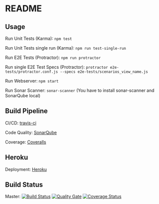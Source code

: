 # README

## Usage

Run Unit Tests (Karma): `npm test`

Run Unit Tests single run (Karma): `npm run test-single-run`

Run E2E Tests (Protractor): `npm run protractor`

Run single E2E Test Specs (Protractor): `protractor e2e-tests/protractor.conf.js --specs e2e-tests/scenarios_view_name.js`

Run Webserver: `npm start`

Run Sonar Scanner: `sonar-scanner` (You have to install sonar-scanner and SonarQube local)

## Build Pipeline

CI/CD: [travis-ci](https://travis-ci.org/rocketvoip/rocketvoip-frontend)

Code Quality: [SonarQube](https://sonarqube.com/dashboard/index/ch.zhaw.psit4:rocketvoip-frontend)

Coverage: [Coveralls](https://coveralls.io/github/rocketvoip/rocketvoip-frontend)

## Heroku
Deployment: [Heroku](https://rocketvoip-frontend.herokuapp.com/app)

## Build Status
Master: [![Build Status](https://travis-ci.org/rocketvoip/rocketvoip-frontend.svg?branch=master)](https://travis-ci.org/rocketvoip/rocketvoip-frontend)
 [![Quality Gate](https://sonarqube.com/api/badges/gate?key=ch.zhaw.psit4:rocketvoip-frontend)](https://sonarqube.com/dashboard/index/ch.zhaw.psit4:rocketvoip-frontend)
[![Coverage Status](https://coveralls.io/repos/github/rocketvoip/rocketvoip-frontend/badge.svg?branch=master)](https://coveralls.io/github/rocketvoip/rocketvoip-frontend?branch=master)
